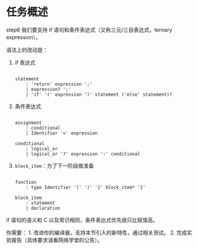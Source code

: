 # 任务概述

step6 我们要支持 if 语句和条件表达式（又称三元/三目表达式，ternary expression）。

语法上的改动是：

1. if 表达式

   ```text

   statement
       : 'return' expression ';'
       | expression? ';'
       | 'if' '(' expression ')' statement ('else' statement)?
   ```

2. 条件表达式

   ```text

   assignment
       : conditional
       | Identifier '=' expression

   conditional
       : logical_or
       | logical_or '?' expression ':' conditional
   ```

3. `block_item`：为了下一阶段做准备

   ```text

   function
       : type Identifier '(' ')' '{' block_item* '}'

   block_item
       : statement
       | declaration
   ```

if 语句的语义和 C 以及常识相同，条件表达式优先级只比赋值高。

你需要： 1. 改进你的编译器，支持本节引入的新特性，通过相关测试。 2. 完成实验报告（具体要求请看网络学堂的公告）。

